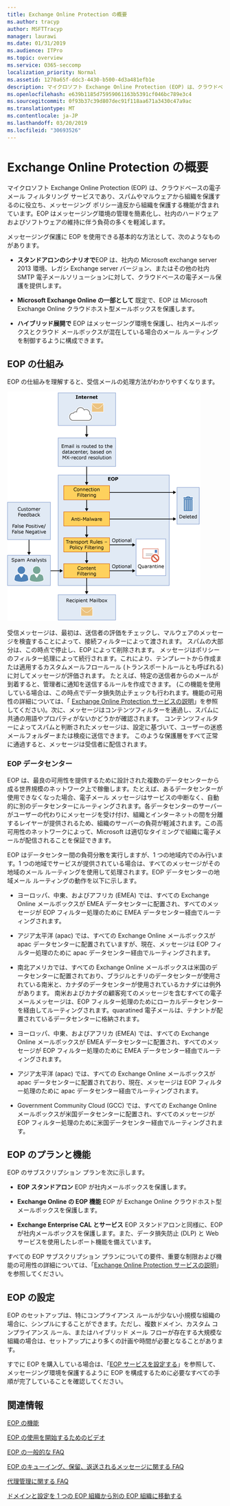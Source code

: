 ```yaml
---
title: Exchange Online Protection の概要
ms.author: tracyp
author: MSFTTracyp
manager: laurawi
ms.date: 01/31/2019
ms.audience: ITPro
ms.topic: overview
ms.service: O365-seccomp
localization_priority: Normal
ms.assetid: 1270a65f-ddc3-4430-b500-4d3a481efb1e
description: マイクロソフト Exchange Online Protection (EOP) は、クラウドベースの電子メール フィルタリング サービスであり、スパムやマルウェアから組織を保護するのに役立ち、メッセージング ポリシー違反から組織を保護する機能が含まれています。
ms.openlocfilehash: e639b1185d75959061163b5391cf046bc789e3c4
ms.sourcegitcommit: 0f93b37c39d807dec91f118aa671a3430c47a9ac
ms.translationtype: MT
ms.contentlocale: ja-JP
ms.lasthandoff: 03/20/2019
ms.locfileid: "30693526"
---
```

# <a name="exchange-online-protection-overview"></a>Exchange Online Protection の概要

マイクロソフト Exchange Online Protection (EOP) は、クラウドベースの電子メール フィルタリング サービスであり、スパムやマルウェアから組織を保護するのに役立ち、メッセージング ポリシー違反から組織を保護する機能が含まれています。EOP はメッセージング環境の管理を簡素化し、社内のハードウェアおよびソフトウェアの維持に伴う負荷の多くを軽減します。
  
メッセージング保護に EOP を使用できる基本的な方法として、次のようなものがあります。
  
- **スタンドアロンのシナリオで**EOP は、社内の Microsoft exchange server 2013 環境、レガシ Exchange server バージョン、またはその他の社内 SMTP 電子メールソリューションに対して、クラウドベースの電子メール保護を提供します。 
    
- **Microsoft Exchange Online の一部として** 既定で、EOP は Microsoft Exchange Online クラウドホスト型メールボックスを保護します。 
    
- **ハイブリッド展開で** EOP はメッセージング環境を保護し、社内メールボックスとクラウド メールボックスが混在している場合のメール ルーティングを制御するように構成できます。 
    
## <a name="how-eop-works"></a>EOP の仕組み

EOP の仕組みを理解すると、受信メールの処理方法がわかりやすくなります。
  
![EOP-電子メール処理](../media/EOP-email-processing.png)
  
受信メッセージは、最初は、送信者の評価をチェックし、マルウェアのメッセージを検査することによって、接続フィルターによって渡されます。 スパムの大部分は、この時点で停止し、EOP によって削除されます。 メッセージはポリシーのフィルター処理によって続行されます。これにより、テンプレートから作成または適用するカスタムメールフロールール (トランスポートルールとも呼ばれる) に対してメッセージが評価されます。 たとえば、特定の送信者からのメールが到着すると、管理者に通知を送信するルールを作成できます。 (この機能を使用している場合は、この時点でデータ損失防止チェックも行われます。機能の可用性の詳細については、「 [Exchange Online Protection サービスの説明](https://go.microsoft.com/fwlink/p/?LinkId=320619)」を参照してください)。次に、メッセージはコンテンツフィルターを通過し、スパムに共通の用語やプロパティがないかどうかが確認されます。 コンテンツフィルターによってスパムと判断されたメッセージは、設定に基づいて、ユーザーの迷惑メールフォルダーまたは検疫に送信できます。 このような保護層をすべて正常に通過すると、メッセージは受信者に配信されます。
  
### <a name="eop-datacenters"></a>EOP データセンター

EOP は、最良の可用性を提供するために設計された複数のデータセンターから成る世界規模のネットワーク上で稼働します。たとえば、あるデータセンターが使用できなくなった場合、電子メール メッセージはサービスの中断なく、自動的に別のデータセンターにルーティングされます。各データセンターのサーバーがユーザーの代わりにメッセージを受け付け、組織とインターネットの間を分離するレイヤーが提供されるため、組織のサーバーの負荷が軽減されます。この高可用性のネットワークによって、Microsoft は適切なタイミングで組織に電子メールが配信されることを保証できます。 
  
EOP はデータセンター間の負荷分散を実行しますが、1 つの地域内でのみ行います。1 つの地域でサービスが提供されている場合は、すべてのメッセージがその地域のメール ルーティングを使用して処理されます。EOP データセンターの地域メール ルーティングの動作を以下に示します。
  
    
- ヨーロッパ、中東、およびアフリカ (EMEA) では、すべての Exchange Online メールボックスが EMEA データセンターに配置され、すべてのメッセージが EOP フィルター処理のために EMEA データセンター経由でルーティングされます。
    
- アジア太平洋 (apac) では、すべての Exchange Online メールボックスが apac データセンターに配置されていますが、現在、メッセージは EOP フィルター処理のために apac データセンター経由でルーティングされます。

- 南北アメリカでは、すべての Exchange Online メールボックスは米国のデータセンターに配置されており、ブラジルとチリのデータセンターが使用されている南米と、カナダのデータセンターが使用されているカナダには例外があります。 南米およびカナダの顧客宛てのメッセージを含むすべての電子メールメッセージは、EOP フィルター処理のためにローカルデータセンターを経由してルーティングされます。quaratined 電子メールは、テナントが配置されているデータセンターに格納されます。
    
- ヨーロッパ、中東、およびアフリカ (EMEA) では、すべての Exchange Online メールボックスが EMEA データセンターに配置され、すべてのメッセージが EOP フィルター処理のために EMEA データセンター経由でルーティングされます。
    
- アジア太平洋 (apac) では、すべての Exchange Online メールボックスが apac データセンターに配置されており、現在、メッセージは EOP フィルター処理のために apac データセンター経由でルーティングされます。
    
- Government Community Cloud (GCC) では、すべての Exchange Online メールボックスが米国データセンターに配置され、すべてのメッセージが EOP フィルター処理のために米国データセンター経由でルーティングされます。
    
## <a name="eop-plans-and-features"></a>EOP のプランと機能

EOP のサブスクリプション プランを次に示します。
  
- **EOP スタンドアロン** EOP が社内メールボックスを保護します。 
    
- **Exchange Online の EOP 機能** EOP が Exchange Online クラウドホスト型メールボックスを保護します。 
    
- **Exchange Enterprise CAL とサービス** EOP スタンドアロンと同様に、EOP が社内メールボックスを保護します。また、データ損失防止 (DLP) と Web サービスを使用したレポート機能を備えています。 
    
すべての EOP サブスクリプション プランについての要件、重要な制限および機能の可用性の詳細については、「[Exchange Online Protection サービスの説明](https://go.microsoft.com/fwlink/p/?LinkId=320619)」を参照してください。
  
## <a name="setting-up-eop"></a>EOP の設定

EOP のセットアップは、特にコンプライアンス ルールが少ない小規模な組織の場合に、シンプルにすることができます。ただし、複数ドメイン、カスタム コンプライアンス ルール、またはハイブリッド メール フローが存在する大規模な組織の場合は、セットアップにより多くの計画や時間が必要となることがあります。
  
すでに EOP を購入している場合は、「[EOP サービスを設定する](set-up-your-eop-service.md)」を参照して、メッセージング環境を保護するように EOP を構成するために必要なすべての手順が完了していることを確認してください。 
  
## <a name="for-more-information"></a>関連情報

[EOP の機能](eop-features.md)
  
[EOP の使用を開始するためのビデオ](videos-for-getting-started-with-eop.md)
  
[EOP の一般的な FAQ](eop-general-faq.md)
  
[EOP のキューイング、保留、返送されるメッセージに関する FAQ](eop-queued-deferred-and-bounced-messages-faq.md)
  
[代理管理に関する FAQ](delegated-administration-faq.md)
  
[ドメインと設定を 1 つの EOP 組織から別の EOP 組織に移動する](move-domains-and-settings-from-one-eop-organization-to-another-eop-organization.md)
  

